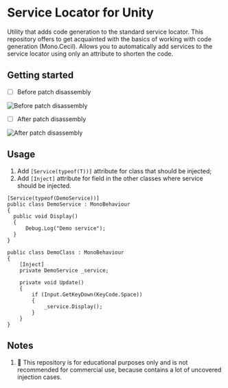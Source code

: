 Service Locator for Unity
===
Utility that adds code generation to the standard service locator. This repository offers to get acquainted with the basics of working with code generation (Mono.Cecil).
Allows you to automatically add services to the service locator using only an attribute to shorten the code.

Getting started
---
- [ ] Before patch disassembly

![Before patch disassembly](https://user-images.githubusercontent.com/48940160/189304711-480fae0d-b91e-4eb4-b206-256674a8b70c.png)

- [ ] After patch disassembly

![After patch disassembly](https://user-images.githubusercontent.com/48940160/189304793-62493d06-26a9-4437-84cf-8b4cdc77f10c.png)

Usage
---
1. Add `[Service(typeof(T))]` attribute for class that should be injected;
2. Add `[Inject]` attribute for field in the other classes where service should be injected.

```
[Service(typeof(DemoService))]
public class DemoService : MonoBehaviour
{
  public void Display()
  {
      Debug.Log("Demo service");
  }
}
```

```
public class DemoClass : MonoBehaviour
{
    [Inject]
    private DemoService _service;

    private void Update()
    {
        if (Input.GetKeyDown(KeyCode.Space))
        {
            _service.Display();
        }
    }
}
```

Notes
---
1. :small_red_triangle_down: This repository is for educational purposes only and is not recommended for commercial use, because contains a lot of uncovered injection cases.
